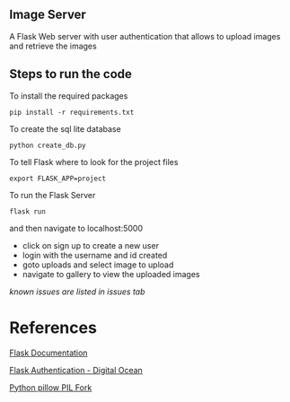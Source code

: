 ## Image Server

A Flask Web server with user authentication that allows to upload images and retrieve the images

## Steps to run the code

To install the required packages

`pip install -r requirements.txt`

To create the sql lite database

`python create_db.py`

To tell Flask where to look for the project files

`export FLASK_APP=project`

To run the Flask Server 

`flask run`

and then navigate to localhost:5000

* click on sign up to create a new user
* login with the username and id created
* goto uploads and select image to upload
* navigate to gallery to view the uploaded images

*known issues are listed in issues tab*

# References

[Flask Documentation](https://flask.palletsprojects.com/en/1.1.x/)

[Flask Authentication - Digital Ocean](https://www.digitalocean.com/community/tutorials/how-to-add-authentication-to-your-app-with-flask-login)

[Python pillow PIL Fork](https://pillow.readthedocs.io/en/stable/)